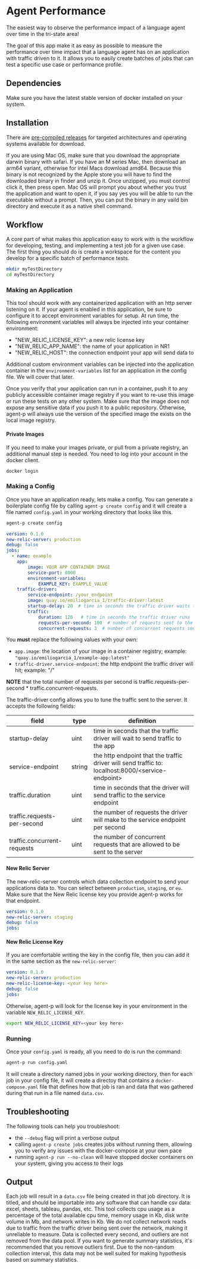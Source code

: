 # Agent Performance

The easiest way to observe the performance impact of a language agent over time in the tri-state area!

The goal of this app make it as easy as possible to measure the performance over time impact that a language agent has on an application with traffic driven to it. It allows you to easily create batches of jobs that can test a specific use case or performance profile.

## Dependencies

Make sure you have the latest stable version of docker installed on your system.

## Installation

There are [pre-compiled releases](https://github.com/iamemilio/agent-p/releases) for targeted architectures and operating systems available for download. 

If you are using Mac OS, make sure that you download the appropriate darwin binary with safari. If you have an M series Mac, then download an arm64 variant, otherwise for intel Macs download amd64. Because this binary is not recognized by the Apple store you will have to find the downloaded binary in finder and unzip it. Once unzipped, you must control click it, then press open. Mac OS will prompt you about whether you trust the application and want to open it, if you say yes you will be able to run the executable without a prompt. Then, you can put the binary in any vaild bin directory and execute it as a native shell command.

## Workflow

A core part of what makes this application easy to work with is the workflow for developing, testing, and implementing a test job for a given use case. The first thing you should do is create a workspace for the content you develop for a specific batch of performance tests.

```sh
mkdir myTestDirectory
cd myTestDirectory
```

### Making an Application

This tool should work with any containerized application with an http server listening on it. If your agent is enabled in this application, be sure to configure it to accept environment variables for setup. At run time, the following environment variables will always be injected into your container environment:

- "NEW_RELIC_LICENSE_KEY": a new relic license key
- "NEW_RELIC_APP_NAME": the name of your application in NR1
- "NEW_RELIC_HOST": the connection endpoint your app will send data to

Additional custom environment variables can be injected into the application container in the `environment-variables` list for an application in the config file. We will cover that later.

Once you verify that your application can run in a container, push it to any publicly accessible container image registry if you want to re-use this image or run these tests on any other system. Make sure that the image does not expose any sensitive data if you push it to a public repository. Otherwise, agent-p will always use the version of the specified image the exists on the local image registry.

#### Private Images

If you need to make your images private, or pull from a private registry, an additional manual step is needed. You need to log into your account in the docker client.

```sh
docker login
```

### Making a Config

Once you have an application ready, lets make a config. You can generate a boilerplate config file by calling `agent-p create config` and it will create a file named `config.yaml` in your working directory that looks like this.

```sh
agent-p create config
```

```yaml
version: 0.1.0
new-relic-server: production
debug: false
jobs:
  - name: example
    app:
        image: YOUR APP CONTAINER IMAGE
        service-port: 8000
        environment-variables:
            EXAMPLE_KEY: EXAMPLE_VALUE
    traffic-driver:
        service-endpoint: /your_endpoint
        image: quay.io/emiliogarcia_1/traffic-driver:latest
        startup-delay: 20  # time in seconds the traffic driver waits to send traffic to the application
        traffic:
            duration: 120   # time in seconds the traffic driver runs
            requests-per-second: 100  # number of requests sent to the server per second
            concurrent-requests: 3  # number of concurrent requests sent each time a request is sent
```

You **must** replace the following values with your own:
- `app.image`: the location of your image in a container registry; example: `"quay.io/emiliogarcia_1/example-app:latest"`
- `traffic-driver.service-endpoint`: the http endpoint the traffic driver will hit; example: "/"

**NOTE** that the total number of requests per second is traffic.requests-per-second * traffic.concurrent-requests.

The traffic-driver config allows you to tune the traffic sent to the server. It accepts the following fields:

| field | type | definition |
| --- | --- | --- |
| startup-delay | uint | time in seconds that the traffic driver will wait to send traffic to the app |
| service-endpoint | string | the http endpoint that the traffic driver will send traffic to:  localhost:8000/\<service-endpoint\> |
| traffic.duration | uint | time in seconds that the driver will send traffic to the service endpoint |
| traffic.requests-per-second | uint | the number of requests the driver will make to the service endpoint per second |
| traffic.concurrent-requests | uint | the number of concurrent requests that are allowed to be sent to the server |


#### New Relic Server

The new-relic-server controls which data collection endpoint to send your applications data to. You can select between `production`, `staging`, or `eu`. Make sure that the New Relic license key you provide agent-p works for that endpoint.

```yaml
version: 0.1.0
new-relic-server: staging
debug: false
jobs:
```

#### New Relic License Key

If you are comfortable writing the key in the config file, then you can add it in the same section as the `new-relic-server`:

```yaml
version: 0.1.0
new-relic-server: production
new-relic-license-key: <your key here>
debug: false
jobs:
```

Otherwise, agent-p will look for the license key in your environment in the variable `NEW_RELIC_LICENSE_KEY`.

```sh
export NEW_RELIC_LICENSE_KEY=<your key here>
```

### Running

Once your `config.yaml` is ready, all you need to do is run the command:

```sh
agent-p run config.yaml
```

It will create a directory named jobs in your working directory, then for each job in your config file, it will create a directoy
that contains a `docker-compose.yaml` file that defines how that job is ran and data that was gathered during that run in a file named
`data.csv`.

## Troubleshooting

The following tools can help you troubleshoot:

- the `--debug` flag will print a verbose output
- calling `agent-p create jobs` creates jobs without running them, allowing you to verify any issues with the docker-compose at your own pace
- running `agent-p run --no-clean` will leave stopped docker containers on your system, giving you access to their logs

## Output

Each job will result in a `data.csv` file being created in that job directory. It is titled, and should be importable into any software that can handle csv data: excel, sheets, tableau, pandas, etc. This tool collects cpu usage as a percentage of the total available cpu time, memory usage in Kb, disk write volume in Mb, and network writes in Kb. We do not collect network reads due to traffic from the traffic driver being sent over the network, making it unreliable to measure. Data is collected every second, and outliers are not removed from the data pool. If you want to generate summary statistics, it's recommended that you remove outliers first. Due to the non-random collection interval, this data may not be well suited for making hypothesis based on summary statistics.
